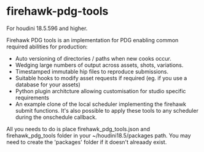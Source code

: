 # firehawk-pdg-tools

For houdini 18.5.596 and higher.

Firehawk PDG tools is an implementation for PDG enabling common required abilities for production:
- Auto versioning of directories / paths when new cooks occur.
- Wedging large numbers of output across assets, shots, variations.
- Timestamped immutable hip files to reproduce submissions.
- Suitable hooks to modify asset requests if required (eg. if you use a database for your assets)
- Python plugin architcture allowing customisation for studio specific requirements
- An example clone of the local scheduler implementing the firehawk submit functions.  It's also possible to apply these tools to any scheduler during the onschedule callback.

All you needs to do is place firehawk_pdg_tools.json and firehawk_pdg_tools folder in your ~/houdini18.5/packages path.  You may need to create the 'packages' folder if it doesn't alreaady exist.
